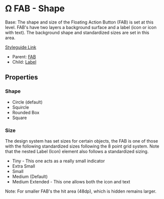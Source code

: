 # Ω FAB - Shape

Base: The shape and size of the Floating Action Button (FAB) is set at this level. FAB's have two layers a background surface and a label (icon or icon with text). The background shape and standardized sizes are set in this area.

[Styleguide Link](https://zpl.io/brGrgpW)

* Parent: [FAB](./)
* Child: [Label](../label.md)

## Properties

### Shape

* Circle (default)
* Squircle
* Rounded Box
* Square

### Size

The design system has set sizes for certain objects, the FAB is one of those with the following standardized sizes following the 8 point grid system. Note that the nested Label (Icon) element also follows a standardized sizing.

* Tiny - This one acts as a really small indicator
* Extra Small
* Small
* Medium (Default)
* Medium Extended - This one allows both the icon and text

Note: For smaller FAB's the hit area (48dp), which is hidden remains larger.
